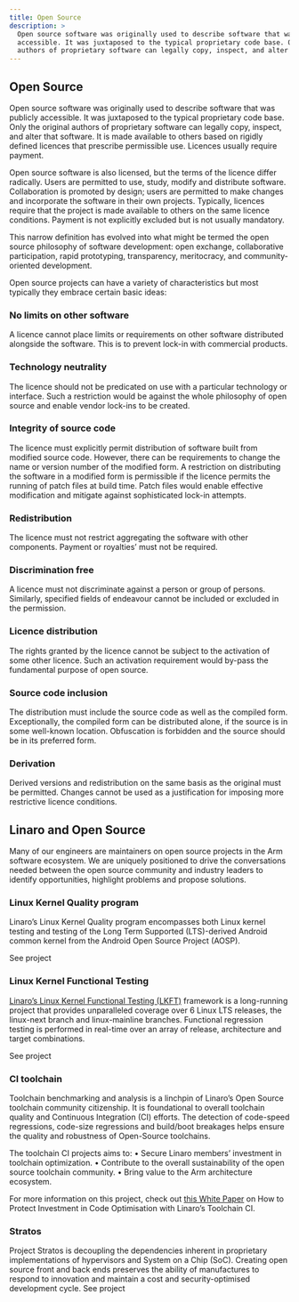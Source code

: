 ```yaml
---
title: Open Source
description: >
  Open source software was originally used to describe software that was publicly
  accessible. It was juxtaposed to the typical proprietary code base. Only the original
  authors of proprietary software can legally copy, inspect, and alter that software.
---
```


## Open Source

Open source software was originally used to describe software that was publicly accessible. It was juxtaposed to the typical proprietary code base. Only the original authors of proprietary software can legally copy, inspect, and alter that software. It is made available to others based on rigidly defined licences that prescribe permissible use. Licences usually require payment.

Open source software is also licensed, but the terms of the licence differ radically. Users are permitted to use, study, modify and distribute software. Collaboration is promoted by design; users are permitted to make changes and incorporate the software in their own projects. Typically, licences require that the project is made available to others on the same licence conditions. Payment is not explicitly excluded but is not usually mandatory.

This narrow definition has evolved into what might be termed the open source philosophy of software development: open exchange, collaborative participation, rapid prototyping, transparency, meritocracy, and community-oriented development.

Open source projects can have a variety of characteristics but most typically they embrace certain basic ideas:

### No limits on other software

A licence cannot place limits or requirements on other software distributed alongside the software. This is to prevent lock-in with commercial products.

### Technology neutrality

The licence should not be predicated on use with a particular technology or interface. Such a restriction would be against the whole philosophy of open source and enable vendor lock-ins to be created.

### Integrity of source code

The licence must explicitly permit distribution of software built from modified source code. However, there can be requirements to change the name or version number of the modified form. A restriction on distributing the software in a modified form is permissible if the licence permits the running of patch files at build time. Patch files would enable effective modification and mitigate against sophisticated lock-in attempts.

### Redistribution

The licence must not restrict aggregating the software with other components. Payment or royalties’ must not be required.

### Discrimination free

A licence must not discriminate against a person or group of persons. Similarly, specified fields of endeavour cannot be included or excluded in the permission.

### Licence distribution

The rights granted by the licence cannot be subject to the activation of some other licence. Such an activation requirement would by-pass the fundamental purpose of open source.

### Source code inclusion

The distribution must include the source code as well as the compiled form. Exceptionally, the compiled form can be distributed alone, if the source is in some well-known location. Obfuscation is forbidden and the source should be in its preferred form.

### Derivation

Derived versions and redistribution on the same basis as the original must be permitted. Changes cannot be used as a justification for imposing more restrictive licence conditions.

## Linaro and Open Source

Many of our engineers are maintainers on open source projects in the Arm software
ecosystem. We are uniquely positioned to drive the conversations needed between the
open source community and industry leaders to identify opportunities, highlight problems
and propose solutions.

### Linux Kernel Quality program

Linaro’s Linux Kernel Quality program encompasses both Linux kernel testing and testing
of the Long Term Supported (LTS)-derived Android common kernel from the Android
Open Source Project (AOSP).

See project

### Linux Kernel Functional Testing

[Linaro’s Linux Kernel Functional Testing (LKFT)](https://lkft.linaro.org/) framework is a long-running project that
provides unparalleled coverage over 6 Linux LTS releases, the linux-next branch and
linux-mainline branches. Functional regression testing is performed in real-time over an
array of release, architecture and target combinations.

See project

### CI toolchain

Toolchain benchmarking and analysis is a linchpin of Linaro’s Open Source toolchain
community citizenship. It is foundational to overall toolchain quality and Continuous
Integration (CI) efforts. The detection of code-speed regressions, code-size regressions
and build/boot breakages helps ensure the quality and robustness of Open-Source
toolchains.

The toolchain CI projects aims to:
• Secure Linaro members’ investment in toolchain optimization.
• Contribute to the overall sustainability of the open source toolchain community.
• Bring value to the Arm architecture ecosystem.

For more information on this project, check out [this White Paper](/whitepapers/protecting-investment-in-code-optimisation-with-toolchain-ci-linaro-white-paper/) on How to Protect
Investment in Code Optimisation with Linaro’s Toolchain CI.

### Stratos

Project Stratos is decoupling the dependencies inherent in proprietary implementations of
hypervisors and System on a Chip (SoC). Creating open source front and back ends
preserves the ability of manufactures to respond to innovation and maintain a cost and
security-optimised development cycle.
See project
